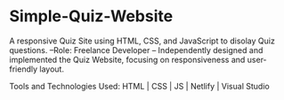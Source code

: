 # Simple-Quiz-Website
A responsive Quiz Site using HTML, CSS, and JavaScript to disolay Quiz questions.
–Role: Freelance Developer – Independently designed and implemented the Quiz Website, focusing on responsiveness
and user-friendly layout.

Tools and Technologies Used: HTML | CSS | JS | Netlify | Visual Studio
